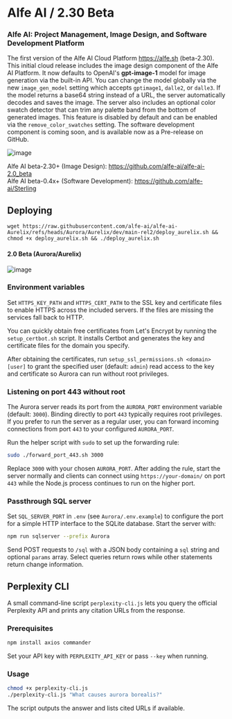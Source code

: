 # Alfe AI / 2.30 Beta  

### Alfe AI: Project Management, Image Design, and Software Development Platform

The first version of the Alfe AI Cloud Platform https://alfe.sh <!-- has been released --> (beta-2.30).
This initial cloud release includes the image design component of the Alfe AI Platform.
It now defaults to OpenAI's **gpt-image-1** model for image generation via the built-in API. You
can change the model globally via the new `image_gen_model` setting which accepts `gptimage1`,
`dalle2`, or `dalle3`.
If the model returns a base64 string instead of a URL, the server automatically decodes and saves the image.
The server also includes an optional color swatch detector that can trim any palette band from the bottom of generated images. This feature is disabled by default and can be enabled via the `remove_color_swatches` setting.
The software development component is coming soon, and is available now as a Pre-release on GitHub.

![image](https://github.com/user-attachments/assets/b7d308f8-e2a6-4098-b707-8f8704a74049)  

Alfe AI beta-2.30+ (Image Design): https://github.com/alfe-ai/alfe-ai-2.0_beta  
Alfe AI beta-0.4x+ (Software Development): https://github.com/alfe-ai/Sterling  

## Deploying

```
wget https://raw.githubusercontent.com/alfe-ai/alfe-ai-Aurelix/refs/heads/Aurora/Aurelix/dev/main-rel2/deploy_aurelix.sh && chmod +x deploy_aurelix.sh && ./deploy_aurelix.sh
```

#### 2.0 Beta (Aurora/Aurelix)

![image](https://github.com/user-attachments/assets/ec47be87-5577-45b2-a3af-17475860df46)

### Environment variables

Set `HTTPS_KEY_PATH` and `HTTPS_CERT_PATH` to the SSL key and certificate files
to enable HTTPS across the included servers. If the files are missing the
services fall back to HTTP.

You can quickly obtain free certificates from Let's Encrypt by running the
`setup_certbot.sh` script. It installs Certbot and generates the key and
certificate files for the domain you specify.

After obtaining the certificates, run `setup_ssl_permissions.sh <domain> [user]`
to grant the specified user (default: `admin`) read access to the key and
certificate so Aurora can run without root privileges.

### Listening on port 443 without root

The Aurora server reads its port from the `AURORA_PORT` environment variable
(default: `3000`). Binding directly to port `443` typically requires root
privileges. If you prefer to run the server as a regular user, you can forward
incoming connections from port `443` to your configured `AURORA_PORT`.

Run the helper script with `sudo` to set up the forwarding rule:

```bash
sudo ./forward_port_443.sh 3000
```

Replace `3000` with your chosen `AURORA_PORT`. After adding the rule, start the
server normally and clients can connect using `https://your-domain/` on port
`443` while the Node.js process continues to run on the higher port.

### Passthrough SQL server

Set `SQL_SERVER_PORT` in `.env` (see `Aurora/.env.example`) to configure the port
for a simple HTTP interface to the SQLite database. Start the server with:

```bash
npm run sqlserver --prefix Aurora
```

Send POST requests to `/sql` with a JSON body containing a `sql` string and
optional `params` array. Select queries return rows while other statements
return change information.

## Perplexity CLI

A small command-line script `perplexity-cli.js` lets you query the official Perplexity API and prints any citation URLs from the response.

### Prerequisites

```bash
npm install axios commander
```

Set your API key with `PERPLEXITY_API_KEY` or pass `--key` when running.

### Usage

```bash
chmod +x perplexity-cli.js
./perplexity-cli.js "What causes aurora borealis?"
```

The script outputs the answer and lists cited URLs if available.

